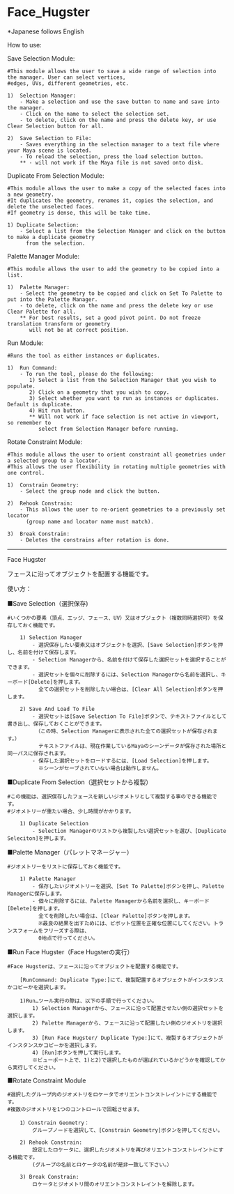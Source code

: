 # Face_Hugster
*Japanese follows English

How to use:

Save Selection Module:

    #This module allows the user to save a wide range of selection into the manager. User can select vertices, 
    #edges, UVs, different geometries, etc.
    
    1)  Selection Manager:
        - Make a selection and use the save button to name and save into the manager. 
        - Click on the name to select the selection set.
        - to delete, click on the name and press the delete key, or use Clear Selection button for all.
        
    2)  Save Selection to File:
        - Saves everything in the selection manager to a text file where your Maya scene is located.
        - To reload the selection, press the load selection button.
        ** - will not work if the Maya file is not saved onto disk.
        
Duplicate From Selection Module:

    #This module allows the user to make a copy of the selected faces into a new geometry. 
    #It duplicates the geometry, renames it, copies the selection, and delete the unselected faces. 
    #If geometry is dense, this will be take time.
    
    1) Duplicate Selection:
        - Select a list from the Selection Manager and click on the button to make a duplicate geometry
          from the selection.
          
Palette Manager Module:

    #This module allows the user to add the geometry to be copied into a list.

    1)  Palette Manager:
        - Select the geometry to be copied and click on Set To Palette to put into the Palette Manager.
        - to delete, click on the name and press the delete key or use Clear Palette for all.
        ** For best results, set a good pivot point. Do not freeze translation transform or geometry
           will not be at correct position.

Run Module:

    #Runs the tool as either instances or duplicates.

    1)  Run Command:
        - To run the tool, please do the following:
           1) Select a list from the Selection Manager that you wish to populate.
           2) Click on a geometry that you wish to copy.
           3) Select whether you want to run as instances or duplicates. Default is duplicate.
           4) Hit run button.
           ** Will not work if face selection is not active in viewport, so remember to 
              select from Selection Manager before running.
              
Rotate Constraint Module:

    #This module allows the user to orient constraint all geometries under a selected group to a locator. 
    #This allows the user flexibility in rotating multiple geometries with one control.
          
    1)  Constrain Geometry:
        - Select the group node and click the button.
        
    2)  Rehook Constrain:
        - This allows the user to re-orient geometries to a previously set locator
          (group name and locator name must match).
      
    3)  Break Constrain:
        - Deletes the constrains after rotation is done. 
          
          

--------------------------------------------------------
Face Hugster

フェースに沿ってオブジェクトを配置する機能です。

使い方：

■Save Selection（選択保存)

    #いくつかの要素（頂点、エッジ、フェース、UV）又はオブジェクト（複数同時選択可）を保存しておく機能です。

        1) Selection Manager
            - 選択保存したい要素又はオブジェクトを選択、[Save Selection]ボタンを押し、名前を付けて保存します。
            - Selection Managerから、名前を付けて保存した選択セットを選択することができます。
            - 選択セットを個々に削除するには、Selection Managerから名前を選択し、キーボード[Delete]を押します。
              全ての選択セットを削除したい場合は、[Clear All Selection]ボタンを押します。

        2) Save And Load To File
            - 選択セットは[Save Selection To File]ボタンで、テキストファイルとして書き出し、保存しておくことができます。
             （この時、Selection Managerに表示された全ての選択セットが保存されます。）
              テキストファイルは、現在作業しているMayaのシーンデータが保存された場所と同一パスに保存されます。
            - 保存した選択セットをロードするには、[Load Selection]を押します。
              ※シーンがセーブされていない場合は動作しません。


■Duplicate From Selection（選択セットから複製）

    #この機能は、選択保存したフェースを新しいジオメトリとして複製する事のできる機能です。
    #ジオメトリーが重たい場合、少し時間がかかります。

        1) Duplicate Selection
            - Selection Managerのリストから複製したい選択セットを選び、[Duplicate Seleciton]を押します。

■Palette Manager（パレットマネージャー）

    #ジオメトリーをリストに保存しておく機能です。

        1) Palette Manager
            - 保存したいジオメトリーを選択、[Set To Palette]ボタンを押し、Palette Managerに保存します。
            - 個々に削除するには、Palette Managerから名前を選択し、キーボード[Delete]を押します。
              全てを削除したい場合は、[Clear Palette]ボタンを押します。
              ※最良の結果を出すためには、ピボット位置を正確な位置にしてください。トランスフォームをフリーズする際は、
              0地点で行ってください。

■Run Face Hugster（Face Hugsterの実行）

    #Face Hugsterは、フェースに沿ってオブジェクトを配置する機能です。
    
        [RunCommand: Duplicate Type:]にて、複製配置するオブジェクトがインスタンスかコピーかを選択します。

        1)Run…ツール実行の際は、以下の手順で行ってください。
            1) Selection Managerから、フェースに沿って配置させたい側の選択セットを選択します。
            2) Palette Managerから、フェースに沿って配置したい側のジオメトリを選択します。
            3) [Run Face Hugster/ Duplicate Type:]にて、複製するオブジェクトがインスタンスかコピーかを選択します。
            4) [Run]ボタンを押して実行します。
            ※ビューポート上で、1)と2)で選択したものが選ばれているかどうかを確認してから実行してください。

■Rotate Constraint Module

    #選択したグループ内のジオメトリをロケータでオリエントコンストレイントにする機能です。
    #複数のジオメトリを1つのコントロールで回転させます。

        1）Constrain Geometry：
            グループノードを選択して、[Constrain Geometry]ボタンを押してください。

        2) Rehook Constrain:
            設定したロケータに、選択したジオメトリを再びオリエントコンストレイントにする機能です。
            (グループの名前とロケータの名前が是非一致して下さい。）

        3) Break Constrain:
            ロケータとジオメトリ間のオリエントコンストレイントを解除します。

